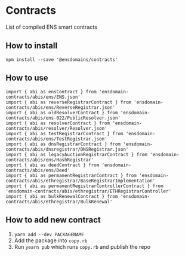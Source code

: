 # Contracts

List of compiled ENS smart contracts

## How to install

```
npm install --save '@ensdomains/contracts'

```

## How to use

```
import { abi as ensContract } from 'ensdomain-contracts/abis/ens/ENS.json'
import { abi as reverseRegistrarContract } from 'ensdomain-contracts/abis/ens/ReverseRegistrar.json'
import { abi as oldResolverContract } from 'ensdomain-contracts/abis/ens-022/PublicResolver.json'
import { abi as resolverContract } from 'ensdomain-contracts/abis/resolver/Resolver.json'
import { abi as testRegistrarContract } from 'ensdomain-contracts/abis/ens/TestRegistrar.json'
import { abi as dnsRegistrarContract } from 'ensdomain-contracts/abis/dnsregistrar/DNSRegistrar.json'
import { abi as legacyAuctionRegistrarContract } from 'ensdomain-contracts/abis/ens/HashRegistrar'
import { abi as deedContract } from 'ensdomain-contracts/abis/ens/Deed'
import { abi as permanentRegistrarContract } from 'ensdomain-contracts/abis/ethregistrar/BaseRegistrarImplementation'
import { abi as permanentRegistrarControllerContract } from 'ensdomain-contracts/abis/ethregistrar/ETHRegistrarController'
import { abi as bulkRenewalContract } from 'ensdomain-contracts/abis/ethregistrar/BulkRenewal'
```


## How to add new contract

1. `yarn add --dev PACKAGENAME`
2. Add the package into `copy.rb`
3. Run `yearn pub` which runs `copy.rb` and publish the repo
